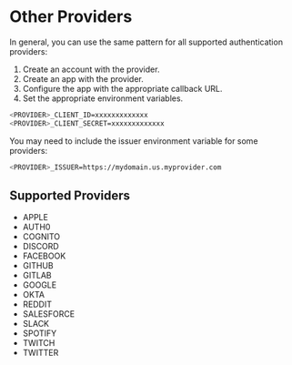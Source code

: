 # Other Providers

In general, you can use the same pattern for all supported authentication providers:

1. Create an account with the provider.
2. Create an app with the provider.
3. Configure the app with the appropriate callback URL.
4. Set the appropriate environment variables.

```sh
<PROVIDER>_CLIENT_ID=xxxxxxxxxxxxx
<PROVIDER>_CLIENT_SECRET=xxxxxxxxxxxxx
```

You may need to include the issuer environment variable for some providers:

```sh
<PROVIDER>_ISSUER=https://mydomain.us.myprovider.com
```

## Supported Providers

- APPLE
- AUTH0
- COGNITO
- DISCORD
- FACEBOOK
- GITHUB
- GITLAB
- GOOGLE
- OKTA
- REDDIT
- SALESFORCE
- SLACK
- SPOTIFY
- TWITCH
- TWITTER
